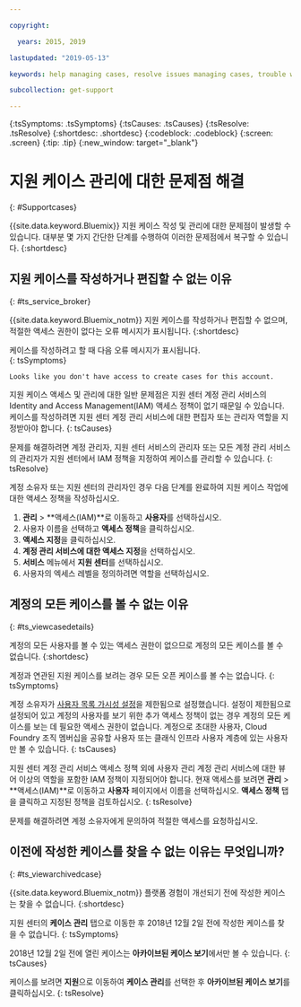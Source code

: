 ```yaml
---

copyright:

  years: 2015, 2019

lastupdated: "2019-05-13"

keywords: help managing cases, resolve issues managing cases, trouble working with cases

subcollection: get-support

---
```



{:tsSymptoms: .tsSymptoms}
{:tsCauses: .tsCauses}
{:tsResolve: .tsResolve}
{:shortdesc: .shortdesc}
{:codeblock: .codeblock}
{:screen: .screen}
{:tip: .tip}
{:new_window: target="_blank"}


# 지원 케이스 관리에 대한 문제점 해결
{: #Supportcases}

{{site.data.keyword.Bluemix}} 지원 케이스 작성 및 관리에 대한 문제점이 발생할 수 있습니다. 대부분 몇 가지 간단한 단계를 수행하여 이러한 문제점에서 복구할 수 있습니다.
{:shortdesc}

## 지원 케이스를 작성하거나 편집할 수 없는 이유 
{: #ts_service_broker}

{{site.data.keyword.Bluemix_notm}} 지원 케이스를 작성하거나 편집할 수 없으며, 적절한 액세스 권한이 없다는 오류 메시지가 표시됩니다. 
{:shortdesc}

케이스를 작성하려고 할 때 다음 오류 메시지가 표시됩니다.   
{: tsSymptoms}

`Looks like you don't have access to create cases for this account.`

지원 케이스 액세스 및 관리에 대한 일반 문제점은 지원 센터 계정 관리 서비스의 Identity and Access Management(IAM) 액세스 정책이
없기 때문일 수 있습니다. 케이스를 작성하려면 지원 센터 계정 관리 서비스에 대한 편집자 또는 관리자 역할을 지정받아야 합니다. 
{: tsCauses}

문제를 해결하려면 계정 관리자, 지원 센터 서비스의 관리자 또는 모든 계정 관리 서비스의 관리자가 지원 센터에서 IAM 정책을 지정하여 케이스를 관리할 수 있습니다. 
{: tsResolve}

계정 소유자 또는 지원 센터의 관리자인 경우 다음 단계를 완료하여 지원 케이스 작업에 대한 액세스 정책을 작성하십시오.

1. **관리** &gt; **액세스(IAM)**로 이동하고 **사용자**를 선택하십시오.
2. 사용자 이름을 선택하고 **액세스 정책**을 클릭하십시오. 
3. **액세스 지정**을 클릭하십시오. 
4. **계정 관리 서비스에 대한 액세스 지정**을 선택하십시오. 
5. **서비스** 메뉴에서 **지원 센터**를 선택하십시오. 
6. 사용자의 엑세스 레벨을 정의하려면 역할을 선택하십시오. 


## 계정의 모든 케이스를 볼 수 없는 이유
{: #ts_viewcasedetails}

계정의 모든 사용자를 볼 수 있는 액세스 권한이 없으므로 계정의 모든 케이스를 볼 수 없습니다.
{:shortdesc}

계정과 연관된 지원 케이스를 보려는 경우 모든 오픈 케이스를 볼 수는 없습니다. 
{: tsSymptoms}

계정 소유자가 [사용자 목록 가시성 설정](/docs/iam?topic=iam-userlistview#userlistview)을 제한됨으로 설정했습니다. 설정이 제한됨으로 설정되어 있고 계정의 사용자를 보기 위한 추가 액세스 정책이 없는 경우 계정의 모든 케이스를 보는 데 필요한 액세스 권한이 없습니다. 계정으로 초대한 사용자, Cloud Foundry 조직 멤버십을 공유할 사용자 또는 클래식 인프라 사용자 계층에 있는 사용자만 볼 수 있습니다. 
{: tsCauses}

지원 센터 계정 관리 서비스 액세스 정책 외에 사용자 관리 계정 관리 서비스에 대한 뷰어 이상의 역할을 포함한 IAM 정책이 지정되어야 합니다. 현재 액세스를 보려면 **관리** &gt; **액세스(IAM)**로 이동하고 **사용자** 페이지에서 이름을 선택하십시오. **액세스 정책** 탭을 클릭하고 지정된 정책을 검토하십시오. 
{: tsResolve}

문제를 해결하려면 계정 소유자에게 문의하여 적절한 액세스를 요청하십시오. 

## 이전에 작성한 케이스를 찾을 수 없는 이유는 무엇입니까? 
{: #ts_viewarchivedcase}

{{site.data.keyword.Bluemix_notm}} 플랫폼 경험이 개선되기 전에 작성한 케이스는 찾을 수 없습니다. 
{:shortdesc}

지원 센터의 **케이스 관리** 탭으로 이동한 후 2018년 12월 2일 전에 작성한 케이스를 찾을 수 없습니다. 
{: tsSymptoms}

2018년 12월 2일 전에 열린 케이스는 **아카이브된 케이스 보기**에서만 볼 수 있습니다. 
{: tsCauses}

케이스를 보려면 **지원**으로 이동하여 **케이스 관리**를 선택한 후 **아카이브된 케이스 보기**를 클릭하십시오.
{: tsResolve} 







